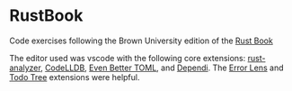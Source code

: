 # RustBook

Code exercises following the Brown University edition of the [Rust Book](https://rust-book.cs.brown.edu/title-page.html)

The editor used was vscode with the following core extensions: [rust-analyzer](https://marketplace.visualstudio.com/items?itemName=rust-lang.rust-analyzer), [CodeLLDB](https://marketplace.visualstudio.com/items?itemName=vadimcn.vscode-lldb), [Even Better TOML](https://marketplace.visualstudio.com/items?itemName=tamasfe.even-better-toml), and [Dependi](https://marketplace.visualstudio.com/items?itemName=fill-labs.dependi).
The [Error Lens](https://marketplace.visualstudio.com/items?itemName=usernamehw.errorlens) and [Todo Tree](https://marketplace.visualstudio.com/items?itemName=Gruntfuggly.todo-tree) extensions were helpful.
